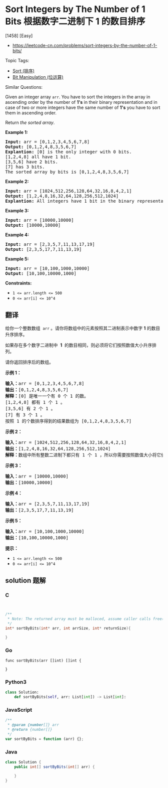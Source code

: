 # Sort Integers by The Number of 1 Bits 根据数字二进制下 1 的数目排序

[1458] [Easy]

- https://leetcode-cn.com/problems/sort-integers-by-the-number-of-1-bits/

Topic Tags:

- [Sort (排序)](https://leetcode-cn.com/tag/sort/)
- [Bit Manipulation (位运算)](https://leetcode-cn.com/tag/bit-manipulation/)

Similar Questions:

Given an integer array `arr`. You have to sort the integers in the array in ascending order by the number of **1's** in their binary representation and in case of two or more integers have the same number of **1's** you have to sort them in ascending order.

Return _the sorted array_.

**Example 1:**

<pre><strong>Input:</strong> arr = [0,1,2,3,4,5,6,7,8]
<strong>Output:</strong> [0,1,2,4,8,3,5,6,7]
<strong>Explantion:</strong> [0] is the only integer with 0 bits.
[1,2,4,8] all have 1 bit.
[3,5,6] have 2 bits.
[7] has 3 bits.
The sorted array by bits is [0,1,2,4,8,3,5,6,7]
</pre>

**Example 2:**

<pre><strong>Input:</strong> arr = [1024,512,256,128,64,32,16,8,4,2,1]
<strong>Output:</strong> [1,2,4,8,16,32,64,128,256,512,1024]
<strong>Explantion:</strong> All integers have 1 bit in the binary representation, you should just sort them in ascending order.
</pre>

**Example 3:**

<pre><strong>Input:</strong> arr = [10000,10000]
<strong>Output:</strong> [10000,10000]
</pre>

**Example 4:**

<pre><strong>Input:</strong> arr = [2,3,5,7,11,13,17,19]
<strong>Output:</strong> [2,3,5,17,7,11,13,19]
</pre>

**Example 5:**

<pre><strong>Input:</strong> arr = [10,100,1000,10000]
<strong>Output:</strong> [10,100,10000,1000]
</pre>

**Constraints:**

- `1 <= arr.length <= 500`
- `0 <= arr[i] <= 10^4`

## 翻译

给你一个整数数组  `arr` 。请你将数组中的元素按照其二进制表示中数字 **1** 的数目升序排序。

如果存在多个数字二进制中  **1**  的数目相同，则必须将它们按照数值大小升序排列。

请你返回排序后的数组。

**示例 1：**

<pre><strong>输入：</strong>arr = [0,1,2,3,4,5,6,7,8]
<strong>输出：</strong>[0,1,2,4,8,3,5,6,7]
<strong>解释：</strong>[0] 是唯一一个有 0 个 1 的数。
[1,2,4,8] 都有 1 个 1 。
[3,5,6] 有 2 个 1 。
[7] 有 3 个 1 。
按照 1 的个数排序得到的结果数组为 [0,1,2,4,8,3,5,6,7]
</pre>

**示例 2：**

<pre><strong>输入：</strong>arr = [1024,512,256,128,64,32,16,8,4,2,1]
<strong>输出：</strong>[1,2,4,8,16,32,64,128,256,512,1024]
<strong>解释：</strong>数组中所有整数二进制下都只有 1 个 1 ，所以你需要按照数值大小将它们排序。
</pre>

**示例 3：**

<pre><strong>输入：</strong>arr = [10000,10000]
<strong>输出：</strong>[10000,10000]
</pre>

**示例 4：**

<pre><strong>输入：</strong>arr = [2,3,5,7,11,13,17,19]
<strong>输出：</strong>[2,3,5,17,7,11,13,19]
</pre>

**示例 5：**

<pre><strong>输入：</strong>arr = [10,100,1000,10000]
<strong>输出：</strong>[10,100,10000,1000]
</pre>

**提示：**

- `1 <= arr.length <= 500`
- `0 <= arr[i] <= 10^4`

## solution 题解

### C

```c


/**
 * Note: The returned array must be malloced, assume caller calls free().
 */
int* sortByBits(int* arr, int arrSize, int* returnSize){

}


```

### Go

```golang
func sortByBits(arr []int) []int {

}
```

### Python3

```python
class Solution:
    def sortByBits(self, arr: List[int]) -> List[int]:
```

### JavaScript

```javascript
/**
 * @param {number[]} arr
 * @return {number[]}
 */
var sortByBits = function (arr) {};
```

### Java

```java
class Solution {
    public int[] sortByBits(int[] arr) {

    }
}
```
